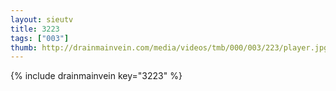 ```yaml
--- 
layout: sieutv
title: 3223
tags: ["003"]
thumb: http://drainmainvein.com/media/videos/tmb/000/003/223/player.jpg
---
```

{% include drainmainvein key="3223" %} 
